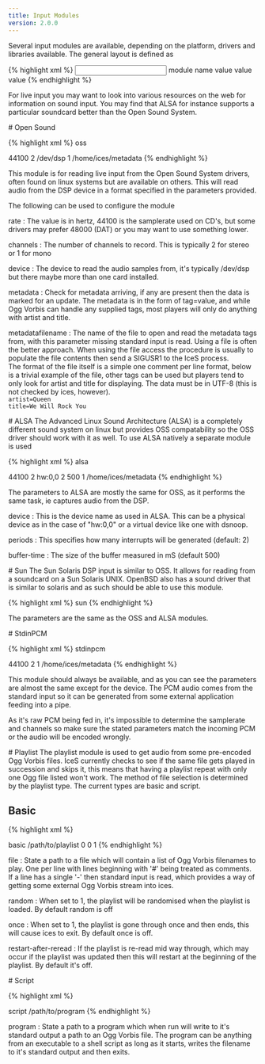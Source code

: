 ```yaml
---
title: Input Modules
version: 2.0.0
---
```


<div class="article" markdown="1">
Several input modules are available, depending on the platform, drivers and libraries available. The general layout is defined as

{% highlight xml %}
<input>
    <module>module name</module>
    <param name="name1">value</param>
    <param name="name2">value</param>
    <param name="name3">value</param>
</input>
{% endhighlight %}

For live input you may want to look into various resources on the web for information on sound input. You may find that ALSA for instance supports a particular soundcard better than the Open Sound System.

</div>

<div class="article" markdown="1">
# Open Sound

{% highlight xml %}
<module>oss</module>
<param name="rate">44100</param>
<param name="channels">2</param>
<param name="device">/dev/dsp</param>
<param name="metadata">1</param>
<param name="metadatafilename">/home/ices/metadata</param>
{% endhighlight %}

This module is for reading live input from the Open Sound System drivers, often found on linux systems but are available on others. This will read audio from the DSP device in a format specified in the parameters provided.  
  
The following can be used to configure the module

rate
: The value is in hertz, 44100 is the samplerate used on CD's, but some drivers may prefer 48000 (DAT) or you may want to use something lower.

channels
: The number of channels to record. This is typically 2 for stereo or 1 for mono

device
: The device to read the audio samples from, it's typically /dev/dsp but there maybe more than one card installed.

metadata
: Check for metadata arriving, if any are present then the data is marked for an update. The metadata is in the form of tag=value, and while Ogg Vorbis can handle any supplied tags, most players will only do anything with artist and title.

metadatafilename
: The name of the file to open and read the metadata tags from, with this parameter missing standard input is read. Using a file is often the better approach. When using the file access the procedure is usually to populate the file contents then send a SIGUSR1 to the IceS process.  
  The format of the file itself is a simple one comment per line format, below is a trivial example of the file, other tags can be used but players tend to only look for artist and title for displaying. The data must be in UTF-8 (this is not checked by ices, however).  
  `artist=Queen`  
  `title=We Will Rock You`  

</div>

<div class="article" markdown="1">
# ALSA
The Advanced Linux Sound Architecture (ALSA) is a completely different sound system on linux but provides OSS compatability so the OSS driver should work with it as well. To use ALSA natively a separate module is used

{% highlight xml %}
<module>alsa</module>
<param name="rate">44100</param>
<param name="channels">2</param>
<param name="device">hw:0,0</param>
<param name="periods">2</param>
<param name="buffer-time">500</param>
<param name="metadata">1</param>
<param name="metadatafilename">/home/ices/metadata</param>
{% endhighlight %}

The parameters to ALSA are mostly the same for OSS, as it performs the same task, ie captures audio from the DSP.

device
: This is the device name as used in ALSA. This can be a physical device as in the case of "hw:0,0" or a virtual device like one with dsnoop.

periods
: This specifies how many interrupts will be generated (default: 2)

buffer-time
: The size of the buffer measured in mS (default 500)

</div>

<div class="article" markdown="1">
# Sun
The Sun Solaris DSP input is similar to OSS. It allows for reading from a soundcard on a Sun Solaris UNIX. OpenBSD also has a sound driver that is similar to solaris and as such should be able to use this module.

{% highlight xml %}
 <module>sun</module>
{% endhighlight %}

The parameters are the same as the OSS and ALSA modules.

</div>

<div class="article" markdown="1">
# StdinPCM

{% highlight xml %}
<module>stdinpcm</module>
<param name="rate">44100</param>
<param name="channels">2</param>
<param name="metadata">1</param>
<param name="metadatafilename">/home/ices/metadata</param>
{% endhighlight %}

This module should always be available, and as you can see the parameters are almost the same except for the device. The PCM audio comes from the standard input so it can be generated from some external application feeding into a pipe.
  
As it's raw PCM being fed in, it's impossible to determine the samplerate and channels so make sure the stated parameters match the incoming PCM or the audio will be encoded wrongly.  

</div>

<div class="article" markdown="1">
# Playlist
The playlist module is used to get audio from some pre-encoded Ogg Vorbis files. IceS currently checks to see if the same file gets played in succession and skips it, this means that having a playlist repeat with only one Ogg file listed won't work. The method of file selection is determined by the playlist type. The current types are basic and script.

## Basic

{% highlight xml %}
<param name="type">basic</param>
<param name="file">/path/to/playlist</param>
<param name="random">0</param>
<param name="once">0</param>
<param name="restart-after-reread">1</param>
{% endhighlight %}

file
: State a path to a file which will contain a list of Ogg Vorbis filenames to play. One per line with lines beginning with '#' being treated as comments. If a line has a single '-' then standard input is read, which provides a way of getting some external Ogg Vorbis stream into ices.

random
: When set to 1, the playlist will be randomised when the playlist is loaded. By default random is off

once
: When set to 1, the playlist is gone through once and then ends, this will cause ices to exit. By default once is off.

restart-after-reread
: If the playlist is re-read mid way through, which may occur if the playlist was updated then this will restart at the beginning of the playlist. By default it's off.

</div>

<div class="article" markdown="1">
# Script

{% highlight xml %}
<param name="type">script</param>
<param name="program">/path/to/program</param>
{% endhighlight %}

program
: State a path to a program which when run will write to it's standard output a path to an Ogg Vorbis file. The program can be anything from an executable to a shell script as long as it starts, writes the filename to it's standard output and then exits.

</div>

